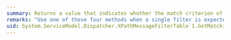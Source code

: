```yaml
---
summary: Returns a value that indicates whether the match criterion of exactly one <xref href="System.ServiceModel.Dispatcher.XPathMessageFilter"></xref> in the table is satisfied by the specified document object and adds the matching filter data to a collection.
remarks: "Use one of these four methods when a single filter is expected to match the document object and only the `FilterData` from the matching filter must be recovered.  \n  \n The first two methods are implementations of <xref:System.ServiceModel.Dispatcher.XPathMessageFilterTable%601.GetMatchingValue%2A>.  \n  \n Use <xref:System.ServiceModel.Dispatcher.XPathMessageFilterTable%601.GetMatchingValue%2A> if the body content does not require examination. Use <xref:System.ServiceModel.Dispatcher.XPathMessageFilterTable%601.GetMatchingValue%2A> if the contents of the message body may require examination.  \n  \n The remaining two methods are overloads specific to <xref:System.ServiceModel.Dispatcher.XPathMessageFilterTable%601>. To filter on a document provided through a navigator, use <xref:System.ServiceModel.Dispatcher.XPathMessageFilterTable%601.GetMatchingValue%2A> or <xref:System.ServiceModel.Dispatcher.XPathMessageFilterTable%601.GetMatchingValue%2A>."
uid: System.ServiceModel.Dispatcher.XPathMessageFilterTable`1.GetMatchingValue*
---
```

